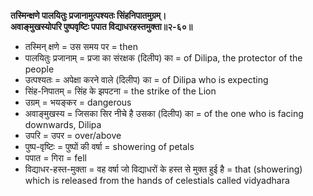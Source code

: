 **तस्मिन्क्षणे पालयितुः प्रजानामुत्पश्यतः सिंहनिपातमुग्रम्।\
अवाङ्मुखस्योपरि पुष्पवृष्टिः पपात विद्याधरहस्तमुक्ता॥२-६०॥**

- तस्मिन् क्षणे = उस समय पर = then
- पालयितुः प्रजानाम् = प्रजा का संरक्षक (दिलीप) का = of Dilipa, the protector of the people
- उत्पश्यतः = अपेक्षा करने वाले (दिलीप) का = of Dilipa who is expecting
- सिंह-निपातम् = सिंह के झपटना = the strike of the Lion
- उग्रम् = भयङ्कर = dangerous
- अवाङ्मुखस्य = जिसका  सिर नीचे है उसका (दिलीप) का = of the one who is facing downwards, Dilipa
- उपरि = उपर = over/above
- पुष्प-वृष्टिः = पुष्पों की वर्षा = showering of petals
- पपात = गिरा = fell
- विद्याधर-हस्त-मुक्ता = वह वर्षा जो विद्याधरों के हस्त से मुक्त हुई है = that (showering) which is released from the hands of celestials called vidyadhara
